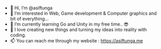 - 👋 Hi, I’m @asiftunga
- 👀 I’m interested in Web, Game development & Computer graphics and bit of everything...
- 🌱 I’m currently learning Go and Unity in my free time.. 😎
- 💞️ I love creating new things and turning my ideas into reality with coding. 
- 📫 You can reach me through my website : https://asiftunga.me

<!---
asiftunga/asiftunga is a ✨ special ✨ repository because its `README.md` (this file) appears on your GitHub profile.
You can click the Preview link to take a look at your changes.
--->
